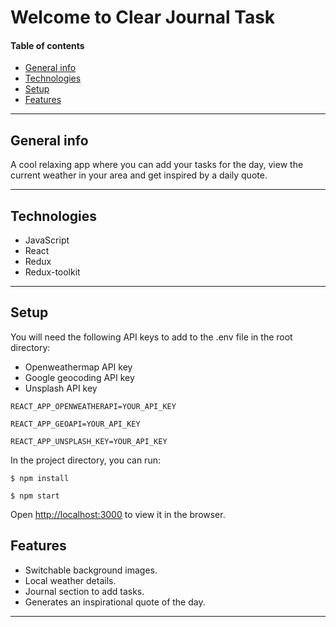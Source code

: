 <!-- markdownlint-capture -->

# Welcome to Clear Journal Task

#### Table of contents

- [General info](#general-info)
- [Technologies](#technologies)
- [Setup](#setup)
- [Features](#features)

---

## General info

A cool relaxing app where you can add your tasks for the day, view the current weather in your area and get inspired by a daily quote.

---

## Technologies

- JavaScript
- React
- Redux
- Redux-toolkit

---

## Setup

You will need the following API keys to add to the .env file in the root directory:

- Openweathermap API key
- Google geocoding API key
- Unsplash API key

```env
REACT_APP_OPENWEATHERAPI=YOUR_API_KEY

REACT_APP_GEOAPI=YOUR_API_KEY

REACT_APP_UNSPLASH_KEY=YOUR_API_KEY

```

In the project directory, you can run:

```
$ npm install

$ npm start
```

Open [http://localhost:3000](http://localhost:3000) to view it in the browser.

## Features

- Switchable background images.
- Local weather details.
- Journal section to add tasks.
- Generates an inspirational quote of the day.

---
